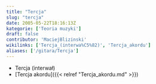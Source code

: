 ```yaml
---
title: "Tercja"
slug: "tercja"
date: 2005-05-22T18:16:13Z
kategorie: ['Teoria muzyki']
draft: false
contributor: 'MaciejBlizinski'
wikilinks: ['Tercja_(interwa%C5%82)', 'Tercja_akordu']
aliases: ['/gitara/Tercja']
---
```

  - Tercja (interwał)<!-- link nie odnosił się do niczego: 'Tercja' ('content/parked/teoria-muzyki/Tercja.md') links to 'Tercja_\\(interwał\\)' ('content/parked/teoria-muzyki/Tercja_\\(interwał\\).md') and that does not exist -->
  - [Tercja akordu]({{< relref "Tercja_akordu.md" >}})

